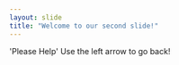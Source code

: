 ```yaml
---
layout: slide
title: "Welcome to our second slide!"
---
```

'Please Help'
Use the left arrow to go back!
